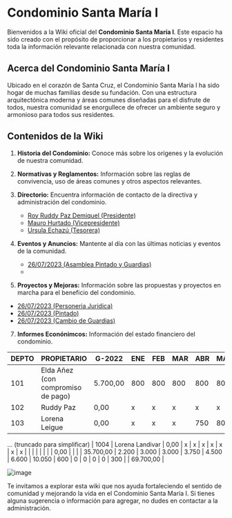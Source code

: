 # Condominio Santa María I



Bienvenidos a la Wiki oficial del **Condominio Santa María I**. Este espacio ha sido creado con el propósito de proporcionar a los propietarios y residentes toda la información relevante relacionada con nuestra comunidad.


## Acerca del Condominio Santa María I

Ubicado en el corazón de Santa Cruz, el Condominio Santa María I ha sido hogar de muchas familias desde su fundación. Con una estructura arquitectónica moderna y áreas comunes diseñadas para el disfrute de todos, nuestra comunidad se enorgullece de ofrecer un ambiente seguro y armonioso para todos sus residentes.


## Contenidos de la Wiki

1. **Historia del Condominio:** Conoce más sobre los orígenes y la evolución de nuestra comunidad.
2. **Normativas y Reglamentos:** Información sobre las reglas de convivencia, uso de áreas comunes y otros aspectos relevantes.
3. **Directorio:** Encuentra información de contacto de la directiva y administración del condominio.
    - [Roy Ruddy Paz Demiquel (Presidente)](https://github.com/Condominio-Santa-Maria/.github/wiki/Presidente)
    - [Mauro Hurtado (Vicepresidente)](https://github.com/Condominio-Santa-Maria/.github/wiki/Vicepresidente)
    - [Ursula Echazú (Tesorera)](https://github.com/Condominio-Santa-Maria/.github/wiki/Tesorero)

5. **Eventos y Anuncios:** Mantente al día con las últimas noticias y eventos de la comunidad.
    - [26/07/2023 (Asamblea Pintado y Guardias)](https://github.com/Condominio-Santa-Maria/.github/wiki/Asamblea26072023)
    - 
7. **Proyectos y Mejoras:** Información sobre las propuestas y proyectos en marcha para el beneficio del condominio.

- [26/07/2023 (Personeria Juridica)](https://github.com/Condominio-Santa-Maria/.github/wiki/PersoneriaJuridica)
- [26/07/2023 (Pintado)](https://github.com/Condominio-Santa-Maria/.github/wiki/Pintado26072023)
- [26/07/2023 (Cambio de Guardias)](https://github.com/Condominio-Santa-Maria/.github/wiki/CambioGuardias26072023)

 7. **Informes Econónimcos:** Información del estado financiero del condominio.

| DEPTO | PROPIETARIO                         | G-2022     | ENE | FEB | MAR | ABR | MAY | JUN | JUL | AGO | SEP | OCT | NOV | DIC | Multas | Alquileres | TOTAL      |
|-------|------------------------------------|------------|-----|-----|-----|-----|-----|-----|-----|-----|-----|-----|-----|-----|-------|------------|------------|
| 101   | Elda Añez (con compromiso de pago) | 5.700,00   | 800 | 800 | 800 | 800 | 800 | 800 | x   | x   |     |     |     |     |       |            | 10.500,00  |
| 102   | Ruddy Paz                           | 0,00       | x   | x   | x   | x   | x   | x   | x   | 600 |     |     |     |     |       |            | 600,00     |
| 103   | Lorena Leigue                      | 0,00       | x   | x   | x   | 750 | 800 | 800 | 800 |     |     |     |     | 50  |       |            | 3.200,00   |
... (truncado para simplificar)
| 1004  | Lorena Landivar                    | 0,00       | x   | x   | x   | x   | x   | x   | x   |     |     |     |     |     |       |            | 0,00       |
|       |                                    | 35.700,00  | 2.200 | 3.000 | 3.000 | 3.750 | 4.500 | 6.600 | 10.050 | 600 | 0 | 0 | 0 | 0 | 300   |            | 69.700,00  |


![image](https://github.com/Condominio-Santa-Maria/.github/assets/141468794/9345a6a1-c1b6-40b4-b0ba-06d5b6122707)


Te invitamos a explorar esta wiki que nos ayuda fortaleciendo el sentido de comunidad y mejorando la vida en el Condominio Santa María I. Si tienes alguna sugerencia o información para agregar, no dudes en contactar a la administración.

